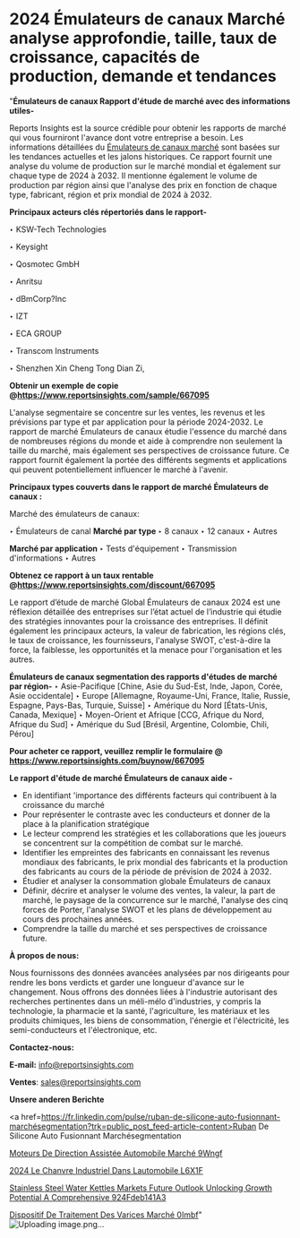 # 2024 Émulateurs de canaux Marché analyse approfondie, taille, taux de croissance, capacités de production, demande et tendances

"<strong>Émulateurs de canaux Rapport d'étude de marché avec des informations utiles-</strong>

Reports Insights est la source crédible pour obtenir les rapports de marché qui vous fourniront l'avance dont votre entreprise a besoin. Les informations détaillées du <a href=https://www.reportsinsights.com/sample/667095>Émulateurs de canaux marché</a> sont basées sur les tendances actuelles et les jalons historiques. Ce rapport fournit une analyse du volume de production sur le marché mondial et également sur chaque type de 2024 à 2032. Il mentionne également le volume de production par région ainsi que l'analyse des prix en fonction de chaque type, fabricant, région et prix mondial de 2024 à 2032.

<b>Principaux acteurs clés répertoriés dans le rapport-</b>

‣ KSW-Tech Technologies

‣ Keysight

‣ Qosmotec GmbH

‣ Anritsu

‣ dBmCorp?Inc

‣ IZT

‣ ECA GROUP

‣ Transcom Instruments

‣ Shenzhen Xin Cheng Tong Dian Zi,

<strong><b>Obtenir un exemple de copie @</b></strong><a href=https://www.reportsinsights.com/sample/667095><strong><b>https://www.reportsinsights.com/sample/667095</b></strong></a>

L'analyse segmentaire se concentre sur les ventes, les revenus et les prévisions par type et par application pour la période 2024-2032. Le rapport de marché Émulateurs de canaux étudie l'essence du marché dans de nombreuses régions du monde et aide à comprendre non seulement la taille du marché, mais également ses perspectives de croissance future. Ce rapport fournit également la portée des différents segments et applications qui peuvent potentiellement influencer le marché à l'avenir.

<strong>Principaux types couverts dans le rapport de marché Émulateurs de canaux :</strong>

Marché des émulateurs de canaux:

‣  Émulateurs de canal <strong> Marché <strong> par type </strong> </strong>
‣ 8 canaux
‣ 12 canaux
‣ Autres

<strong>Marché par application </strong>
‣ Tests d'équipement
‣ Transmission d'informations
‣ Autres

<strong><b>Obtenez ce rapport à un taux rentable @</b></strong><a href=https://www.reportsinsights.com/discount/667095><strong><b>https://www.reportsinsights.com/discount/667095</b></strong></a>

Le rapport d’étude de marché Global Émulateurs de canaux 2024 est une réflexion détaillée des entreprises sur l’état actuel de l’industrie qui étudie des stratégies innovantes pour la croissance des entreprises. Il définit également les principaux acteurs, la valeur de fabrication, les régions clés, le taux de croissance, les fournisseurs, l'analyse SWOT, c'est-à-dire la force, la faiblesse, les opportunités et la menace pour l'organisation et les autres.

<strong>Émulateurs de canaux segmentation des rapports d'études de marché par région-</strong>
‣ Asie-Pacifique [Chine, Asie du Sud-Est, Inde, Japon, Corée, Asie occidentale]
‣ Europe [Allemagne, Royaume-Uni, France, Italie, Russie, Espagne, Pays-Bas, Turquie, Suisse]
‣ Amérique du Nord [États-Unis, Canada, Mexique]
‣ Moyen-Orient et Afrique [CCG, Afrique du Nord, Afrique du Sud]
‣ Amérique du Sud [Brésil, Argentine, Colombie, Chili, Pérou]

<strong>Pour acheter ce rapport, veuillez remplir le formulaire @   <a href=https://www.reportsinsights.com/buynow/667095>https://www.reportsinsights.com/buynow/667095</a></strong>

<strong>Le rapport d'étude de marché Émulateurs de canaux aide -</strong>
<ul>
  <li>En identifiant 'importance des différents facteurs qui contribuent à la croissance du marché</li>
  <li>Pour représenter le contraste avec les conducteurs et donner de la place à la planification stratégique</li>
  <li>Le lecteur comprend les stratégies et les collaborations que les joueurs se concentrent sur la compétition de combat sur le marché.</li>
  <li>Identifier les empreintes des fabricants en connaissant les revenus mondiaux des fabricants, le prix mondial des fabricants et la production des fabricants au cours de la période de prévision de 2024 à 2032.</li>
  <li>Étudier et analyser la consommation globale Émulateurs de canaux</li>
  <li>Définir, décrire et analyser le volume des ventes, la valeur, la part de marché, le paysage de la concurrence sur le marché, l'analyse des cinq forces de Porter, l'analyse SWOT et les plans de développement au cours des prochaines années.</li>
  <li>Comprendre la taille du marché et ses perspectives de croissance future.</li>
</ul>
<strong>À propos de nous:</strong>

Nous fournissons des données avancées analysées par nos dirigeants pour rendre les bons verdicts et garder une longueur d'avance sur le changement. Nous offrons des données liées à l'industrie autorisant des recherches pertinentes dans un méli-mélo d'industries, y compris la technologie, la pharmacie et la santé, l'agriculture, les matériaux et les produits chimiques, les biens de consommation, l'énergie et l'électricité, les semi-conducteurs et l'électronique, etc.

<strong>Contactez-nous:</strong>

<strong>E-mail:</strong> <a href=mailto:info@reportsinsights.com>info@reportsinsights.com</a>

<strong>Ventes</strong>: <a href=mailto:sales@reportsinsights.com>sales@reportsinsights.com</a>

<strong>Unsere anderen Berichte</strong>

<a href=https://fr.linkedin.com/pulse/ruban-de-silicone-auto-fusionnant-marchésegmentation?trk=public_post_feed-article-content>Ruban De Silicone Auto Fusionnant Marchésegmentation</a>

<a href=https://fr.linkedin.com/pulse/moteurs-de-direction-assistée-automobile-marché-9wngf/>Moteurs De Direction Assistée Automobile Marché 9Wngf</a>

<a href=https://www.linkedin.com/pulse/2024-le-chanvre-industriel-dans-lautomobile-l6x1f/>2024 Le Chanvre Industriel Dans Lautomobile L6X1F</a>

<a href=https://medium.com/@a86515711/stainless-steel-water-kettles-markets-future-outlook-unlocking-growth-potential-a-comprehensive-924fdeb141a3>Stainless Steel Water Kettles Markets Future Outlook Unlocking Growth Potential A Comprehensive 924Fdeb141A3</a>

<a href=https://fr.linkedin.com/pulse/dispositif-de-traitement-des-varices-marché-0imbf/>Dispositif De Traitement Des Varices Marché 0Imbf</a>"
![Uploading image.png…]()

